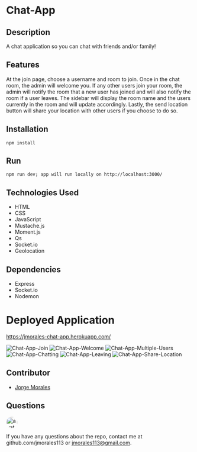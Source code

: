 # Chat-App

## Description

A chat application so you can chat with friends and/or family!

## Features

At the join page, choose a username and room to join. Once in the chat room, the admin will welcome you. If any other users join your room, the admin will notify the room that a new user has joined and will also notify the room if a user leaves. The sidebar will display the room name and the users currently in the room and will update accordingly. Lastly, the send location button will share your location with other users if you choose to do so. 

## Installation

    npm install

## Run

    npm run dev; app will run locally on http://localhost:3000/

## Technologies Used

 - HTML
 - CSS
 - JavaScript
 - Mustache.js
 - Moment.js
 - Qs
 - Socket.io
 - Geolocation
 

## Dependencies

 - Express
 - Socket.io
 - Nodemon

# Deployed Application

https://jmorales-chat-app.herokuapp.com/

![Chat-App-Join](https://user-images.githubusercontent.com/57970306/100686432-26aaab80-3333-11eb-97fa-cd89068be97c.PNG)
![Chat-App-Welcome](https://user-images.githubusercontent.com/57970306/100686438-2ca08c80-3333-11eb-939e-337523386a39.PNG)
![Chat-App-Multiple-Users](https://user-images.githubusercontent.com/57970306/100686444-32966d80-3333-11eb-8b53-5fb1a0b7c825.PNG)
![Chat-App-Chatting](https://user-images.githubusercontent.com/57970306/100686450-3629f480-3333-11eb-9ce9-165202129444.PNG)
![Chat-App-Leaving](https://user-images.githubusercontent.com/57970306/100686465-3de99900-3333-11eb-8cc5-633d6cc7a96c.PNG)
![Chat-App-Share-Location](https://user-images.githubusercontent.com/57970306/100686478-4346e380-3333-11eb-8300-0267c777fcd9.PNG)

## Contributor

-  [Jorge Morales](https://github.com/jmorales113)

## Questions

<img src="https://avatars2.githubusercontent.com/u/57970306?s=460&v=4"
alt="avatar" style="border-radius: 16px" width="30" />

If you have any questions about the repo, contact me at github.com/jmorales113 or jmorales113@gmail.com.
 
 
